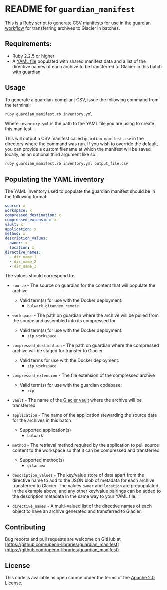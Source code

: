 # README for `guardian_manifest`

This is a Ruby script to generate CSV manifests for use in the [guardian workflow](https://github.com/upenn-libraries/guardian/) for transferring archives to Glacier in batches.

## Requirements:

* Ruby 2.2.5 or higher
* A [YAML file](manifest.yml.example) populated with shared manifest data and a list of the directive names of each archive to be transferred to Glacier in this batch with guardian

## Usage

To generate a guardian-compliant CSV, issue the following command from the terminal:

```bash
ruby guardian_manifest.rb inventory.yml
```

Where `inventory.yml` is the path to the YAML file you are using to create this manifest.  

This will output a CSV manifest called `guardian_manifest.csv` in the directory where the command was run.  If you wish to override the default, you can provide a custom filename at which the manifest will be saved locally, as an optional third argument like so:

```bash
ruby guardian_manifest.rb inventory.yml output_file.csv
```

## Populating the YAML inventory

The YAML inventory used to populate the guardian manifest should be in the following format:

```YAML
source: x
workspace: x
compressed_destination: x
compressed_extension: x
vault: x
application: x
method: x
description_values:
  owner: x
  location: x
directive_names:
  - dir_name_1
  - dir_name_2
  - dir_name_3
```

The values should correspond to:

* `source` - The source on guardian for the content that will populate the archive
  * Valid term(s) for use with the Docker deployment:
    * `bulwark_gitannex_remote`

* `workspace` - The path on guardian where the archive will be pulled from the source and assembled into its compressed for
  * Valid term(s) for use with the Docker deployment:
    * `zip_workspace`

* `compressed_destination` - The path on guardian where the compressed archive will be staged for transfer to Glacier
  * Valid terms for use with the Docker deployment:
    * `zip_workspace`

* `compressed_extension` - The file extension of the compressed archive
    * Valid term(s) for use with the guardian codebase:
      * `zip`

* `vault` - The name of the [Glacier vault](https://docs.aws.amazon.com/amazonglacier/latest/dev/working-with-vaults.html) where the archive will be transferred

* `application` - The name of the application stewarding the source data for the archives in this batch

  * Supported application(s)
    * `bulwark`

* `method` - The retrieval method required by the application to pull source content to the workspace so that it can be compressed and transferred

  * Supported method(s)
    * `gitannex`

* `description_values` - The key/value store of data apart from the directive name to add to the JSON blob of metadata for each archive transferred to Glacier.  The values `owner` and `location` are prepopulated in the example above, and any other key/value pairings can be added to the description metadata in the same way to your YAML file.

* `directive_names` - A multi-valued list of the directive names of each object to have an archive generated and transferred to Glacier.  

## Contributing

Bug reports and pull requests are welcome on GitHub at [https://github.com/upenn-libraries/guardian_manifest](https://github.com/upenn-libraries/guardian_manifest).

## License

This code is available as open source under the terms of the [Apache 2.0 License](https://opensource.org/licenses/Apache-2.0).
